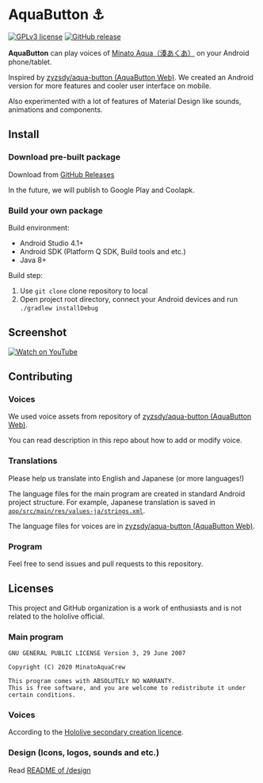 AquaButton ⚓
======

[![GPLv3 license](https://img.shields.io/github/license/MinatoAquaCrew/AquaButton-android.svg)](https://github.com/MinatoAquaCrew/AquaButton-android/blob/master/LICENSE)
[![GitHub release](https://img.shields.io/github/release/MinatoAquaCrew/AquaButton-android.svg)](https://GitHub.com/MinatoAquaCrew/AquaButton-android/releases/)

**AquaButton** can play voices of [Minato Aqua（湊あくあ）](./AMT.md) on your Android phone/tablet.

Inspired by [zyzsdy/aqua-button (AquaButton Web)](https://aquaminato.moe/). We created an Android version for more features and cooler user interface on mobile.

Also experimented with a lot of features of Material Design like sounds, animations and components.

## Install

### Download pre-built package

Download from [GitHub Releases](https://github.com/MinatoAquaCrew/AquaButton-android/releases)

In the future, we will publish to Google Play and Coolapk.

### Build your own package

Build environment:

- Android Studio 4.1+
- Android SDK (Platform Q SDK, Build tools and etc.)
- Java 8+

Build step:

1. Use `git clone` clone repository to local
2. Open project root directory, connect your Android devices and run `./gradlew installDebug`

## Screenshot

[![Watch on YouTube](https://img.youtube.com/vi/BdhIOnJCVQI/hqdefault.jpg)](https://youtu.be/BdhIOnJCVQI)

## Contributing

### Voices

We used voice assets from repository of [zyzsdy/aqua-button (AquaButton Web)](https://github.com/zyzsdy/aqua-button).

You can read description in this repo about how to add or modify voice.

### Translations

Please help us translate into English and Japanese (or more languages!)

The language files for the main program are created in standard Android project structure. For example, Japanese translation is saved in [`app/src/main/res/values-ja/strings.xml`](https://github.com/MinatoAquaCrew/AquaButton-android/blob/master/src/app/src/main/res/values-ja/strings.xml).

The language files for voices are in [zyzsdy/aqua-button (AquaButton Web)](https://github.com/zyzsdy/aqua-button).

### Program

Feel free to send issues and pull requests to this repository.

## Licenses

This project and GitHub organization is a work of enthusiasts and is not related to the hololive official.

### Main program

```
GNU GENERAL PUBLIC LICENSE Version 3, 29 June 2007

Copyright (C) 2020 MinatoAquaCrew

This program comes with ABSOLUTELY NO WARRANTY.
This is free software, and you are welcome to redistribute it under certain conditions.
```

### Voices

According to the [Hololive secondary creation licence](https://www.hololive.tv/terms).

### Design (Icons, logos, sounds and etc.)

Read [README of /design](./design/README.md)
